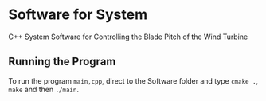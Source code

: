 # Software for System
C++ System Software for Controlling the Blade Pitch of the Wind Turbine

## Running the Program
To run the program ```main,cpp```, direct to the Software folder and type ```cmake .```, ```make``` and then ```./main```.



